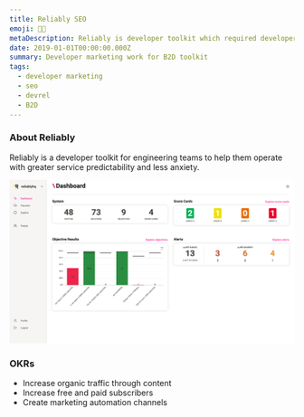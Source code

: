 ```yaml
---
title: Reliably SEO
emoji: 🥷🏻
metaDescription: Reliably is developer toolkit which required developer marketing to support with lead generation. Learn more about how I helped. 
date: 2019-01-01T00:00:00.000Z
summary: Developer marketing work for B2D toolkit
tags:
  - developer marketing
  - seo
  - devrel
  - B2D
---
```


### About Reliably

Reliably is a developer toolkit for engineering teams to help them operate with greater service predictability and less anxiety.

![Reliably](/static/img/reliably-dashboard.png "Reliably")

### OKRs

- Increase organic traffic through content
- Increase free and paid subscribers
- Create marketing automation channels  
